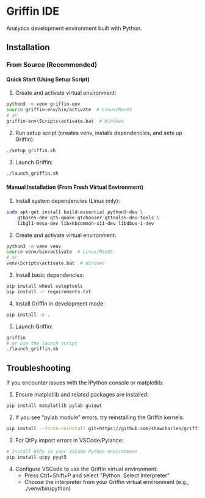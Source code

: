 # Griffin IDE

Analytics development environment built with Python.

## Installation

### From Source (Recommended)

#### Quick Start (Using Setup Script)

1. Create and activate virtual environment:
```bash
python3 -m venv griffin-env
source griffin-env/bin/activate  # Linux/MacOS
# or
griffin-env\Scripts\activate.bat  # Windows
```

2. Run setup script (creates venv, installs dependencies, and sets up Griffin):
```bash
./setup_griffin.sh
```

3. Launch Griffin:
```bash
./launch_griffin.sh
```

#### Manual Installation (From Fresh Virtual Environment)

1. Install system dependencies (Linux only):
```bash
sudo apt-get install build-essential python3-dev \
    qtbase5-dev qt5-qmake qtchooser qttools5-dev-tools \
    libgl1-mesa-dev libxkbcommon-x11-dev libdbus-1-dev
```

2. Create and activate virtual environment:
```bash
python3 -m venv venv
source venv/bin/activate  # Linux/MacOS
# or
venv\Scripts\activate.bat  # Windows
```

3. Install basic dependencies:
```bash
pip install wheel setuptools
pip install -r requirements.txt
```

4. Install Griffin in development mode:
```bash
pip install -e .
```

5. Launch Griffin:
```bash
griffin
# or use the launch script
./launch_griffin.sh
```

## Troubleshooting

If you encounter issues with the IPython console or matplotlib:

1. Ensure matplotlib and related packages are installed:
```bash
pip install matplotlib pylab guiqwt
```

2. If you see "pylab module" errors, try reinstalling the Griffin kernels:
```bash
pip install --force-reinstall git+https://github.com/shawcharles/griffin_kernels.git
```

3. For QtPy import errors in VSCode/Pylance:
```bash
# Install QtPy in your VSCode Python environment
pip install qtpy pyqt5
```

4. Configure VSCode to use the Griffin virtual environment:
   - Press Ctrl+Shift+P and select "Python: Select Interpreter"
   - Choose the interpreter from your Griffin virtual environment (e.g., ./venv/bin/python)
